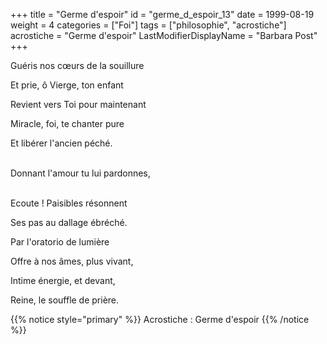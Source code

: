 +++
title = "Germe d'espoir"
id = "germe_d_espoir_13"
date = 1999-08-19
weight = 4
categories = ["Foi"]
tags = ["philosophie", "acrostiche"]
acrostiche = "Germe d'espoir"
LastModifierDisplayName = "Barbara Post"
+++

Guéris nos cœurs de la souillure

Et prie, ô Vierge, ton enfant

Revient vers Toi pour maintenant

Miracle, foi, te chanter pure

Et libérer l'ancien péché.

 \
Donnant l'amour tu lui pardonnes,

 \
Ecoute ! Paisibles résonnent

Ses pas au dallage ébréché.

Par l'oratorio de lumière

Offre à nos âmes, plus vivant,

Intime énergie, et devant,

Reine, le souffle de prière.

{{% notice style="primary" %}}
Acrostiche : Germe d'espoir
{{% /notice %}}
